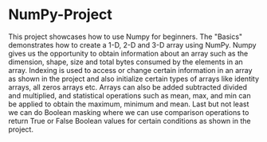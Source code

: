 # NumPy-Project
This project showcases how to use Numpy for beginners. The "Basics" demonstrates how to create a 1-D, 2-D and 3-D array using NumPy. Numpy gives us the opportunity to obtain information about an array such as the dimension, shape, size and total bytes consumed by the elements in an array.
Indexing is used to access or change certain information in an array as shown in the project and also initialize certain types of arrays like identity arrays, all zeros arrays etc.
Arrays can also be added subtracted divided and multiplied, and statistical operations such as mean, max, and min can be applied to obtain the maximum, minimum and mean.
Last but not least we can do Boolean masking where we can use comparison operations to return True or False Boolean values for certain conditions as shown in the project.
